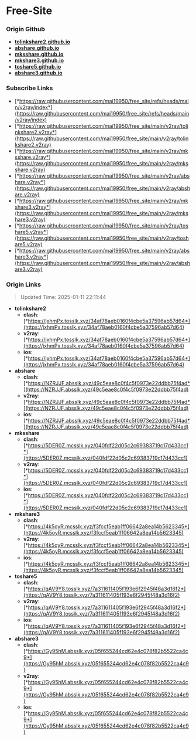 # Free-Site

### Origin Github

- [**tolinkshare2.github.io**](https://github.com/tolinkshare2/tolinkshare2.github.io)
- [**abshare.github.io**](https://github.com/abshare/abshare.github.io)
- [**mksshare.github.io**](https://github.com/mksshare/mksshare.github.io)
- [**mkshare3.github.io**](https://github.com/mkshare3/mkshare3.github.io)
- [**toshare5.github.io**](https://github.com/toshare5/toshare5.github.io)
- [**abshare3.github.io**](https://github.com/abshare3/abshare3.github.io)

### Subscribe Links

- [*https://raw.githubusercontent.com/mai19950/free_site/refs/heads/main/v2ray/index*](https://raw.githubusercontent.com/mai19950/free_site/refs/heads/main/v2ray/index)
- [*https://raw.githubusercontent.com/mai19950/free_site/main/v2ray/tolinkshare2.v2ray*](https://raw.githubusercontent.com/mai19950/free_site/main/v2ray/tolinkshare2.v2ray)
- [*https://raw.githubusercontent.com/mai19950/free_site/main/v2ray/mksshare.v2ray*](https://raw.githubusercontent.com/mai19950/free_site/main/v2ray/mksshare.v2ray)
- [*https://raw.githubusercontent.com/mai19950/free_site/main/v2ray/abshare.v2ray*](https://raw.githubusercontent.com/mai19950/free_site/main/v2ray/abshare.v2ray)
- [*https://raw.githubusercontent.com/mai19950/free_site/main/v2ray/mkshare3.v2ray*](https://raw.githubusercontent.com/mai19950/free_site/main/v2ray/mkshare3.v2ray)
- [*https://raw.githubusercontent.com/mai19950/free_site/main/v2ray/toshare5.v2ray*](https://raw.githubusercontent.com/mai19950/free_site/main/v2ray/toshare5.v2ray)
- [*https://raw.githubusercontent.com/mai19950/free_site/main/v2ray/abshare3.v2ray*](https://raw.githubusercontent.com/mai19950/free_site/main/v2ray/abshare3.v2ray)

### Origin Links

> Updated Time: 2025-01-11 22:11:44

- **tolinkshare2**
  - **clash**: [*https://jxhmPx.tosslk.xyz/34af78aeb0160f4cbe5a37596ab57d64*](https://jxhmPx.tosslk.xyz/34af78aeb0160f4cbe5a37596ab57d64)
  - **v2ray**: [*https://jxhmPx.tosslk.xyz/34af78aeb0160f4cbe5a37596ab57d64*](https://jxhmPx.tosslk.xyz/34af78aeb0160f4cbe5a37596ab57d64)
  - **ios**: [*https://jxhmPx.tosslk.xyz/34af78aeb0160f4cbe5a37596ab57d64*](https://jxhmPx.tosslk.xyz/34af78aeb0160f4cbe5a37596ab57d64)
- **abshare**
  - **clash**: [*https://NZRJJF.absslk.xyz/49c5eae8c0f4c5f0973e22ddbb75f4ad*](https://NZRJJF.absslk.xyz/49c5eae8c0f4c5f0973e22ddbb75f4ad)
  - **v2ray**: [*https://NZRJJF.absslk.xyz/49c5eae8c0f4c5f0973e22ddbb75f4ad*](https://NZRJJF.absslk.xyz/49c5eae8c0f4c5f0973e22ddbb75f4ad)
  - **ios**: [*https://NZRJJF.absslk.xyz/49c5eae8c0f4c5f0973e22ddbb75f4ad*](https://NZRJJF.absslk.xyz/49c5eae8c0f4c5f0973e22ddbb75f4ad)
- **mksshare**
  - **clash**: [*https://5DER0Z.mcsslk.xyz/040fdf22d05c2c69383719c17d433cc1*](https://5DER0Z.mcsslk.xyz/040fdf22d05c2c69383719c17d433cc1)
  - **v2ray**: [*https://5DER0Z.mcsslk.xyz/040fdf22d05c2c69383719c17d433cc1*](https://5DER0Z.mcsslk.xyz/040fdf22d05c2c69383719c17d433cc1)
  - **ios**: [*https://5DER0Z.mcsslk.xyz/040fdf22d05c2c69383719c17d433cc1*](https://5DER0Z.mcsslk.xyz/040fdf22d05c2c69383719c17d433cc1)
- **mkshare3**
  - **clash**: [*https://4k5oyR.mcsslk.xyz/f3fccf5eab1ff06642a8ea14b5623345*](https://4k5oyR.mcsslk.xyz/f3fccf5eab1ff06642a8ea14b5623345)
  - **v2ray**: [*https://4k5oyR.mcsslk.xyz/f3fccf5eab1ff06642a8ea14b5623345*](https://4k5oyR.mcsslk.xyz/f3fccf5eab1ff06642a8ea14b5623345)
  - **ios**: [*https://4k5oyR.mcsslk.xyz/f3fccf5eab1ff06642a8ea14b5623345*](https://4k5oyR.mcsslk.xyz/f3fccf5eab1ff06642a8ea14b5623345)
- **toshare5**
  - **clash**: [*https://qAV9Y8.tosslk.xyz/7a311611405f193e6f2945f48a3d16f2*](https://qAV9Y8.tosslk.xyz/7a311611405f193e6f2945f48a3d16f2)
  - **v2ray**: [*https://qAV9Y8.tosslk.xyz/7a311611405f193e6f2945f48a3d16f2*](https://qAV9Y8.tosslk.xyz/7a311611405f193e6f2945f48a3d16f2)
  - **ios**: [*https://qAV9Y8.tosslk.xyz/7a311611405f193e6f2945f48a3d16f2*](https://qAV9Y8.tosslk.xyz/7a311611405f193e6f2945f48a3d16f2)
- **abshare3**
  - **clash**: [*https://Gy95hM.absslk.xyz/05f655244cd62e4c078f82b5522ca4c9*](https://Gy95hM.absslk.xyz/05f655244cd62e4c078f82b5522ca4c9)
  - **v2ray**: [*https://Gy95hM.absslk.xyz/05f655244cd62e4c078f82b5522ca4c9*](https://Gy95hM.absslk.xyz/05f655244cd62e4c078f82b5522ca4c9)
  - **ios**: [*https://Gy95hM.absslk.xyz/05f655244cd62e4c078f82b5522ca4c9*](https://Gy95hM.absslk.xyz/05f655244cd62e4c078f82b5522ca4c9)
